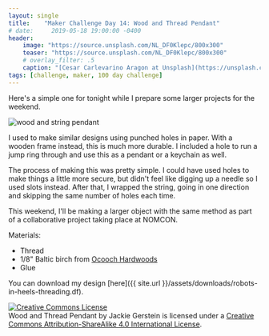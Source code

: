 ```yaml
---
layout: single
title:    "Maker Challenge Day 14: Wood and Thread Pendant"
# date:     2019-05-18 19:00:00 -0400
header:
    image: "https://source.unsplash.com/NL_DF0Klepc/800x300"
    teaser: "https://source.unsplash.com/NL_DF0Klepc/800x300"
    # overlay_filter: .5
    caption: "[Cesar Carlevarino Aragon at Unsplash](https://unsplash.com/photos/NL_DF0Klepc)"
tags: [challenge, maker, 100 day challenge]
---
```

Here's a simple one for tonight while I prepare some larger projects for the weekend.

![wood and string pendant]({{"/assets/img/hundred-day-challenge/wood-and-string.jpg"}})

I used to make similar designs using punched holes in paper. With a wooden frame instead, this is much more durable. I included a hole to run a jump ring through and use this as a pendant or a keychain as well.

The process of making this was pretty simple. I could have used holes to make things a little more secure, but didn't feel like digging up a needle so I used slots instead. After that, I wrapped the string, going in one direction and skipping the same number of holes each time.

This weekend, I'll be making a larger object with the same method as part of a collaborative project taking place at NOMCON.

Materials:

* Thread
* 1/8" Baltic birch from [Ocooch Hardwoods](https://ocoochhardwoods.com/plywood/baltic-birch-plywood/)
* Glue

You can download my design [here]({{ site.url }}/assets/downloads/robots-in-heels-threading.df).

<!-- Licensing info -->
<a rel="license" href="http://creativecommons.org/licenses/by-sa/4.0/"><img alt="Creative Commons License" style="border-width:0" src="https://i.creativecommons.org/l/by-sa/4.0/88x31.png" /></a><br /><span xmlns:dct="http://purl.org/dc/terms/" property="dct:title">Wood and Thread Pendant</span> by <span xmlns:cc="http://creativecommons.org/ns#" property="cc:attributionName">Jackie Gerstein</span> is licensed under a <a rel="license" href="http://creativecommons.org/licenses/by-sa/4.0/">Creative Commons Attribution-ShareAlike 4.0 International License</a>.